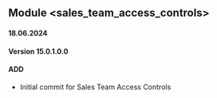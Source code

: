 ## Module <sales_team_access_controls>

#### 18.06.2024
#### Version 15.0.1.0.0
#### ADD
- Initial commit for Sales Team Access Controls
